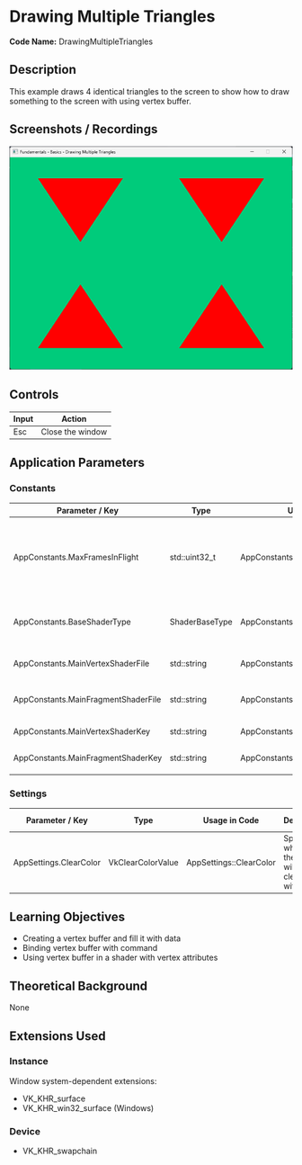 # Drawing Multiple Triangles

**Code Name:** DrawingMultipleTriangles

## Description

This example draws 4 identical triangles to the screen to show how to draw something to the screen with using vertex buffer.

## Screenshots / Recordings

![](/Docs/ExampleMedia/Fundamentals/Basics/DrawingMultipleTriangles.png?raw=true)

## Controls

| Input | Action           |
|-------|------------------|
| Esc   | Close the window |

## Application Parameters

### Constants

| Parameter / Key                     | Type           | Usage in Code                        | Description                                                  | Default Value        |
|-------------------------------------|----------------|--------------------------------------|--------------------------------------------------------------|----------------------|
| AppConstants.MaxFramesInFlight      | std::uint32_t  | AppConstants::MaxFramesInFlight      | Maximum number of images to be processed in the render loop. | 2                    |
| AppConstants.BaseShaderType         | ShaderBaseType | AppConstants::BaseShaderType         | Base shader type of the SPIR-V shader.                       | ShaderBaseType::GLSL |
| AppConstants.MainVertexShaderFile   | std::string    | AppConstants::MainVertexShaderFile   | Main vertex shader file path.                                | "triangle.vert.spv"  |
| AppConstants.MainFragmentShaderFile | std::string    | AppConstants::MainFragmentShaderFile | Main fragment shader file path.                              | "triangle.frag.spv"  |
| AppConstants.MainVertexShaderKey    | std::string    | AppConstants::MainVertexShaderKey    | Main vertex shader key.                                      | "vertMain"           |
| AppConstants.MainFragmentShaderKey  | std::string    | AppConstants::MainFragmentShaderKey  | Main fragment Shader key                                     | "fragMain"           |

### Settings

| Parameter / Key        | Type              | Usage in Code           | Description                                            | Default Value |
|------------------------|-------------------|-------------------------|--------------------------------------------------------|---------------|
| AppSettings.ClearColor | VkClearColorValue | AppSettings::ClearColor | Specifies which color the screen will be cleared with. | Yes           |


## Learning Objectives

- Creating a vertex buffer and fill it with data
- Binding vertex buffer with command
- Using vertex buffer in a shader with vertex attributes

## Theoretical Background

None

## Extensions Used

### Instance

Window system-dependent extensions:
- VK_KHR_surface
- VK_KHR_win32_surface (Windows)

### Device

- VK_KHR_swapchain
